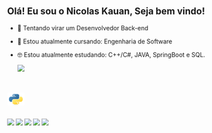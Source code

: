 ## Olá! Eu sou o Nicolas Kauan, Seja bem vindo!

- 👋 Tentando virar um Desenvolvedor Back-end
- 👀 Estou atualmente cursando: Engenharia de Software
- 🤓 Estou atualmente estudando: C++/C#, JAVA, SpringBoot e SQL.

  <picture>
  <source
    srcset="https://github-readme-stats.vercel.app/api?username=NicolasKauan&show_icons=true&theme=radical"
    media="(prefers-color-scheme: dark)"
  />
  <source
    srcset="https://github-readme-stats.vercel.app/api?username=NicolasKauan&show_icons=true"
    media="(prefers-color-scheme: light), (prefers-color-scheme: no-preference)"
  />
  <img src="https://github-readme-stats.vercel.app/api?username=NicolasKauan&show_icons=true" />
</picture>

##

  <div style="display: inline_block"><br>
  <img align="center" alt="Rafa-Python" height="30" width="40" src="https://raw.githubusercontent.com/devicons/devicon/master/icons/python/python-original.svg">
  
</div>
  
  ##
 
<div> 
  <a href="https://www.instagram.com/nicolaskauanbr/" target="_blank"><img src="https://img.shields.io/badge/-Instagram-%23E4405F?style=for-the-badge&logo=instagram&logoColor=white" target="_blank"></a>
 	<a href="https://www.twitch.tv/dogintergalactico" target="_blank"><img src="https://img.shields.io/badge/Twitch-9146FF?style=for-the-badge&logo=twitch&logoColor=white" target="_blank"></a>
 <a href="DogIntergalactico#8445" target="_blank"><img src="https://img.shields.io/badge/Discord-7289DA?style=for-the-badge&logo=discord&logoColor=white" target="_blank"></a> 
  <a href = "mailto:nicolaskauanpro@gmail.com"><img src="https://img.shields.io/badge/-Gmail-%23333?style=for-the-badge&logo=gmail&logoColor=white" target="_blank"></a>
  <a href="https://www.linkedin.com/in/nicolas-kauan-vieira-da-silva/" target="_blank"><img src="https://img.shields.io/badge/-LinkedIn-%230077B5?style=for-the-badge&logo=linkedin&logoColor=white" target="_blank"></a> 
  


<!---
NicolasKauan/NicolasKauan is a ✨ special ✨ repository because its `README.md` (this file) appears on your GitHub profile.
You can click the Preview link to take a look at your changes.
--->
